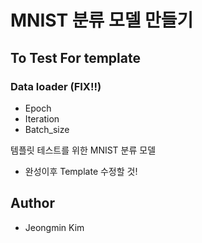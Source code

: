 # MNIST 분류 모델 만들기

## To Test For template

### Data loader (FIX!!)
+ Epoch
+ Iteration
+ Batch_size


템플릿 테스트를 위한 MNIST 분류 모델
+ 완성이후 Template 수정할 것!


## Author

+ Jeongmin Kim

